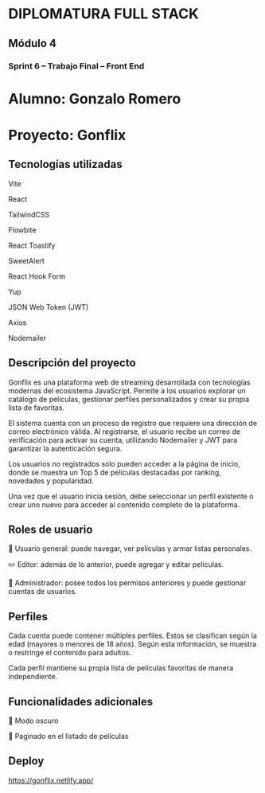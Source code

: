 # DIPLOMATURA FULL STACK
## Módulo 4
### Sprint 6 – Trabajo Final – Front End
# Alumno: Gonzalo Romero

# Proyecto: Gonflix
## Tecnologías utilizadas

Vite

React

TailwindCSS

Flowbite

React Toastify

SweetAlert

React Hook Form

Yup

JSON Web Token (JWT)

Axios

Nodemailer

## Descripción del proyecto
Gonflix es una plataforma web de streaming desarrollada con tecnologías modernas del ecosistema JavaScript. Permite a los usuarios explorar un catálogo de películas, gestionar perfiles personalizados y crear su propia lista de favoritas.

El sistema cuenta con un proceso de registro que requiere una dirección de correo electrónico válida. Al registrarse, el usuario recibe un correo de verificación para activar su cuenta, utilizando Nodemailer y JWT para garantizar la autenticación segura.

Los usuarios no registrados solo pueden acceder a la página de inicio, donde se muestra un Top 5 de películas destacadas por ranking, novedades y popularidad.

Una vez que el usuario inicia sesión, debe seleccionar un perfil existente o crear uno nuevo para acceder al contenido completo de la plataforma.

## Roles de usuario
👤 Usuario general: puede navegar, ver películas y armar listas personales.

✏️ Editor: además de lo anterior, puede agregar y editar películas.

🔐 Administrador: posee todos los permisos anteriores y puede gestionar cuentas de usuarios.

## Perfiles
Cada cuenta puede contener múltiples perfiles. Estos se clasifican según la edad (mayores o menores de 18 años). Según esta información, se muestra o restringe el contenido para adultos.

Cada perfil mantiene su propia lista de películas favoritas de manera independiente.

## Funcionalidades adicionales
🌙 Modo oscuro

📄 Paginado en el listado de películas

## Deploy

https://gonflix.netlify.app/

